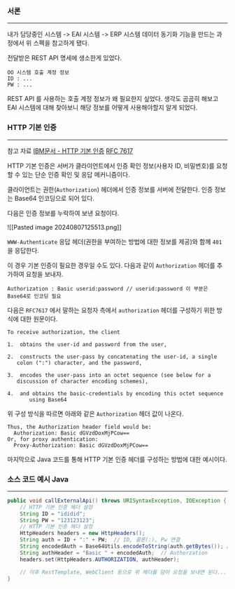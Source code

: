 
### 서론
---

내가 담당중인 시스템 -> EAI 시스템 -> ERP 시스템 데이터 동기화 기능을 만드는 과정에서 위 스펙을 참고하게 됐다.

전달받은 REST API 명세에 생소한게 있었다.

```
OO 시스템 호출 계정 정보
ID : ...
PW : ...
```

REST API 를 사용하는 호출 계정 정보가 왜 필요한지 싶었다. 생각도 곰곰히 해보고 EAI 시스템에 대해 찾아보니 해당 정보를 어떻게 사용해야할지 알게 되었다.

### HTTP 기본 인증
---

참고 자료
[IBM문서 - HTTP 기본 인증](https://www.ibm.com/docs/ko/cics-ts/5.5?topic=concepts-http-basic-authentication)
[RFC 7617](https://datatracker.ietf.org/doc/html/rfc7617)

HTTP 기본 인증은 서버가 클라이언트에서 인증 확인 정보(사용자 ID, 비밀번호)를 요청할 수 있는 단순 인증 확인 및 응답 메커니즘이다.

클라이언트는 권한(`Authorization`) 헤더에서 인증 정보를 서버에 전달한다. 인증 정보는 Base64 인코딩으로 되어 있다.

다음은 인증 정보를 누락하여 보낸 요청이다.

![[Pasted image 20240807125513.png]]

`WWW-Authenticate` 응답 헤더(권한을 부여하는 방법에 대한 정보를 제공)와 함께 `401` 을 응답한다.

이 경우 기본 인증이 필요한 경우일 수도 있다. 다음과 같이 `Authorization` 헤더를 추가하여 요청을 보내자.

```
Authorization : Basic userid:password // userid:password 이 부분은 Base64로 인코딩 필요 
```

다음은 `RFC7617` 에서 말하는  요청자 측에서 `authorization`  헤더를 구성하기 위한 방식에 대한 원문이다.

```
To receive authorization, the client

1.  obtains the user-id and password from the user,

2.  constructs the user-pass by concatenating the user-id, a single
   colon (":") character, and the password,

3.  encodes the user-pass into an octet sequence (see below for a
   discussion of character encoding schemes),

4.  and obtains the basic-credentials by encoding this octet sequence
       using Base64
```


위 구성 방식을 따르면 아래와 같은 `Authorization` 헤더 값이 나온다.

```
Thus, the Authorization header field would be:
  Authorization: Basic dGVzdDoxMjPCow==
Or, for proxy authentication:
  Proxy-Authorization: Basic dGVzdDoxMjPCow==
```

마지막으로 Java 코드를 통해 HTTP 기본 인증 헤더를 구성하는 방법에 대한 예시이다.

### 소스 코드 예시 Java
---

```java
public void callExternalApi() throws URISyntaxException, IOException {  
    // HTTP 기본 인증 헤더 설정  
    String ID = "ididid";  
    String PW = "123123123";  
	// HTTP 기본 인증 헤더 설정  
    HttpHeaders headers = new HttpHeaders();  
    String auth = ID + ":" + PW;  // ID, 콜론(:), Pw 연결
    String encodedAuth = Base64Utils.encodeToString(auth.getBytes()); // Base64 인코딩  
    String authHeader = "Basic " + encodedAuth;  // Authorzation
    headers.set(HttpHeaders.AUTHORIZATION, authHeader);  

	// 이후 RestTemplate, WebClient 등으로 위 헤더를 담아 요청을 보내면 된다... 
}
```
